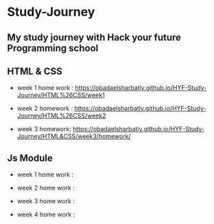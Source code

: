 # Study-Journey
## My study journey with Hack your future Programming school
## HTML & CSS 

- week 1 home work : https://obadaelsharbatly.github.io/HYF-Study-Journey/HTML%26CSS/week1

- week 2 homework : https://obadaelsharbatly.github.io/HYF-Study-Journey/HTML%26CSS/week2

- week 3 homework: https://obadaelsharbatly.github.io/HYF-Study-Journey/HTML&CSS/week3/homework/

## Js Module

- week 1 home work :

- week 2 home work :

- week 3 home work :

- week 4 home work :
